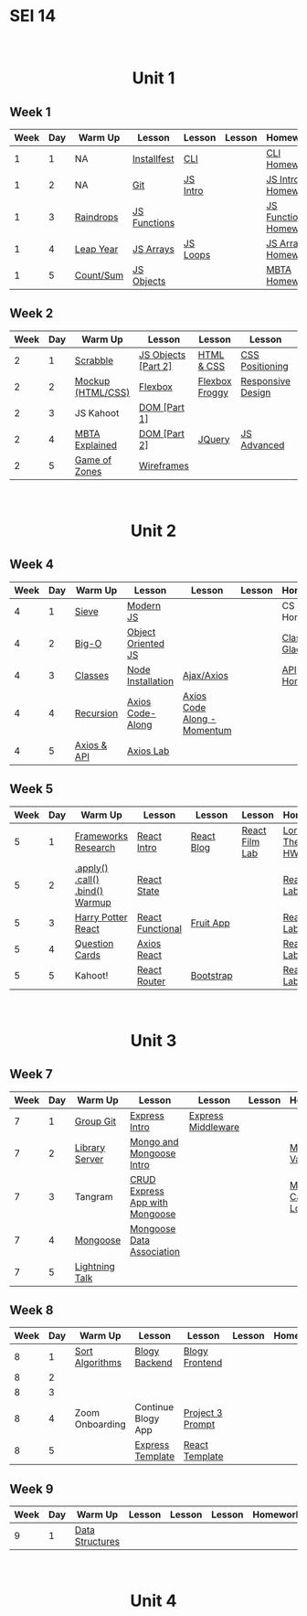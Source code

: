 # SEI 14

<br>
<h1 align="center">Unit 1</h1>

## Week 1

| Week | Day | Warm Up                                                         | Lesson                                                               | Lesson                                                               | Lesson | Homework                                                                  |
| ---- | --- | --------------------------------------------------------------- | -------------------------------------------------------------------- | -------------------------------------------------------------------- | ------ | ------------------------------------------------------------------------- |
| 1    | 1   | NA                                                              | [Installfest](https://github.com/SEI-14/installfest)                 | [CLI](https://github.com/SEI-14/lesson-w01d01-cli)                   |        | [CLI Homework](https://github.com/SEI-14/lesson-w01d01-cli)               |
| 1    | 2   | NA                                                              | [Git](https://github.com/SEI-14/lesson-w01d02-git)                   | [JS Intro](https://github.com/SEI-14/lesson-w01d02-javascript-intro) |        | [JS Intro Homework](https://github.com/SEI-14/hw-w01d02-javascript-intro) |
| 1    | 3   | [Raindrops](https://github.com/SEI-14/warmup-w01-d03-raindrops) | [JS Functions](https://github.com/SEI-14/lesson-w01d03-js-functions) |                                                                      |        | [JS Function Homework](https://github.com/SEI-14/hw-w01d03-js-functions)  |
| 1    | 4   | [Leap Year](https://github.com/SEI-14/warmup-w01-d04-leapyear)  | [JS Arrays](https://github.com/SEI-14/lesson-w01d04-js-arrays)       | [JS Loops](https://github.com/SEI-14/lesson-w01-d04-js-loops)        |        | [JS Arrays Homework](https://github.com/SEI-14/hw-w01d04-js-arrays)       |
| 1    | 5   | [Count/Sum](https://github.com/SEI-14/warmup-w01d05-arrays)     | [JS Objects](https://github.com/SEI-14/lesson-w01d05-js-objects)     |                                                                      |        | [MBTA Homework](https://github.com/SEI-14/hw-w01d05-js-mbta)              |

## Week 2

| Week | Day | Warm Up                                                                   | Lesson                                                                    | Lesson                                                         | Lesson                                                                         | Homework                                                          |
| ---- | --- | ------------------------------------------------------------------------- | ------------------------------------------------------------------------- | -------------------------------------------------------------- | ------------------------------------------------------------------------------ | ----------------------------------------------------------------- |
| 2    | 1   | [Scrabble](https://github.com/SEI-14/warmup-w02d01-scrabble)              | [JS Objects [Part 2]](https://github.com/SEI-14/lesson-w01d05-js-objects) | [HTML & CSS](https://github.com/SEI-14/lesson-w02d01-html-css) | [CSS Positioning](https://github.com/SEI-14/lesson-w02d01-css-position)        | [Portfolio Website](https://github.com/SEI-14/hw-w02d01-website)  |
| 2    | 2   | [Mockup (HTML/CSS)](https://github.com/SEI-14/warmup-w02d020HTML-and-CSS) | [Flexbox](https://github.com/SEI-14/lesson-w02d02-flexbox)                | [Flexbox Froggy](https://flexboxfroggy.com/)                   | [Responsive Design](https://github.com/SEI-14/lesson-w02d02-responsive-design) | [HTML/CSS Homework](https://github.com/SEI-14/hw-w02d02-html-css) |
| 2    | 3   | JS Kahoot                                                                 | [DOM [Part 1]](https://github.com/SEI-14/lesson-w02d03-dom)               |                                                                |                                                                                | [DOM Homework](https://github.com/SEI-14/hw-w02d03-dom)           |
| 2    | 4   | [MBTA Explained](https://github.com/SEI-14/warmup-w02d04-MBTA)            | [DOM [Part 2]](https://github.com/SEI-14/lesson-w02d03-dom)               | [JQuery](https://github.com/SEI-14/lesson-w02d04-jquery)       | [JS Advanced](https://github.com/SEI-14/lesson-w02d04-js-advanced)             | [JQuery Homework](https://github.com/SEI-14/hw-w02d04-jquery)     |
| 2    | 5   | [Game of Zones](https://github.com/SEI-14/warmup-w02d05-game-of-zones)    | [Wireframes](https://github.com/SEI-14/lesson-w02d05-wireframes)          |                                                                |                                                                                |

<br>
<h1 align="center">Unit 2</h1>

## Week 4

| Week | Day | Warm Up                                                                                 | Lesson                                                                       | Lesson                                                                                  | Lesson | Homework                                                              |
| ---- | --- | --------------------------------------------------------------------------------------- | ---------------------------------------------------------------------------- | --------------------------------------------------------------------------------------- | ------ | --------------------------------------------------------------------- |
| 4    | 1   | [Sieve](https://github.com/SEI-14/warmup-w04d01-sieve)                                  | [Modern JS](https://github.com/SEI-14/lesson-w04d01-modern-js)               |                                                                                         |        | CS Homework                                                           |
| 4    | 2   | [Big-O](https://github.com/SEI-14/warmup-w04d02-Big-O)                                  | [Object Oriented JS](https://github.com/SEI-14/lesson-w04d02-oojs)           |                                                                                         |        | [Classes Gladiator](https://github.com/SEI-14/hw-w04d02-js-gladiator) |
| 4    | 3   | [Classes](https://github.com/SEI-14/warmup-w04d03-classes)                              | [Node Installation](https://github.com/SEI-14/lesson-w04d03-node)            | [Ajax/Axios](https://github.com/SEI-14/lesson-w04d03-ajax-axios)                        |        | [API Homework](https://github.com/SEI-14/hw-w04d03-api)               |
| 4    | 4   | [Recursion](https://github.com/SEI-14/warmup-w04d04-recursion/blob/master/recursion.js) | [Axios Code-Along](https://github.com/SEI-14/lesson-w04d04-axios-code-along) | [Axios Code Along - Momentum](https://github.com/SEI-14/lesson-w04d04-axios-code-along) |
| 4    | 5   | [Axios & API](https://github.com/SEI-14/warmup-w04d05-axios-and-api)                    | [Axios Lab](https://github.com/SEI-14/lab-w04d05-axios-lab)                  |

## Week 5

| Week | Day | Warm Up                                                                                             | Lesson                                                                       | Lesson                                                         | Lesson                                                     | Homework                                                                                                     |
| ---- | --- | --------------------------------------------------------------------------------------------------- | ---------------------------------------------------------------------------- | -------------------------------------------------------------- | ---------------------------------------------------------- | ------------------------------------------------------------------------------------------------------------ |
| 5    | 1   | [Frameworks Research](https://github.com/SEI-14/warmup-w05d01-frameworks-research)                  | [React Intro](https://github.com/SEI-14/lesson-w05d01-react-intro)           | [React Blog](https://github.com/SEI-14/blog)                   | [React Film Lab](https://github.com/SEI-14/react-film-lab) | [Lord of The Rings HW](https://github.com/SEI-14/lesson-w05d01-react-intro/blob/master/11-lotr-codealong.md) |
| 5    | 2   | [.apply() .call() .bind() Warmup](https://github.com/SEI-14/warmup-w05d02-research-apply-call-bind) | [React State](https://github.com/SEI-14/lesson-w05d02-react-state)           |                                                                |                                                            | [React Film Lab Part 1](https://github.com/SEI-14/react-film-lab)                                            |
| 5    | 3   | [Harry Potter React](https://github.com/SEI-14/warmup-w05d03-react-components)                      | [React Functional](https://github.com/SEI-14/lesson-w05d03-react-functional) | [Fruit App](https://github.com/SEI-14/fruit-app)               |                                                            | [React Film Lab Part 2](https://github.com/SEI-14/react-film-lab)                                            |
| 5    | 4   | [Question Cards](https://github.com/SEI-14/warmup-w05d04-react-cards)                               | [Axios React](https://github.com/SEI-14/lesson-w05d04-axios-react)           |                                                                |                                                            | [React Film Lab Part 3](https://github.com/SEI-14/react-film-lab)                                            |
| 5    | 5   | Kahoot!                                                                                             | [React Router](https://github.com/SEI-14/lesson-w05d05-react-router-lesson)  | [Bootstrap](https://github.com/SEI-14/lesson-w05d05-Bootstrap) |                                                            | [React Film Lab Part 4](https://github.com/SEI-14/react-film-lab)                                            |

<br>
<h1 align="center">Unit 3</h1>

## Week 7

| Week | Day | Warm Up                                                                  | Lesson                                                                                          | Lesson                                                                             | Lesson | Homework                                                                                         |
| ---- | --- | ------------------------------------------------------------------------ | ----------------------------------------------------------------------------------------------- | ---------------------------------------------------------------------------------- | ------ | ------------------------------------------------------------------------------------------------ |
| 7    | 1   | [Group Git](https://github.com/SEI-14/lesson-w07d01-group-git)           | [Express Intro](https://github.com/SEI-14/lesson-w07d01-express#intro-to-express-1)             | [Express Middleware](https://github.com/SEI-14/lesson-w07d01-express#middleware-1) |        |                                                                                                  |
| 7    | 2   | [Library Server](https://github.com/SEI-14/warmup-w07d02-library-server) | [Mongo and Mongoose Intro](https://github.com/SEI-14/lesson-w07d02-mongo-mongoose-intro)        |                                                                                    |        | [Mongoose Vampires](https://github.com/SEI-14/hw-w07d02-mongo-mongoose-intro)                    |
| 7    | 3   | Tangram                                                                  | [CRUD Express App with Mongoose](https://github.com/SEI-14/lesson-w07d03-crud-mongoose-express) |                                                                                    |        | [Mongoose Captain's Log](https://github.com/SEI-14/hw-w07d03-crud-mongoose-express-captains-log) |
| 7    | 4   | [Mongoose](https://github.com/SEI-14/warmup-w07d04-mongoose)             | [Mongoose Data Association](https://github.com/SEI-14/lesson-w07d04-mongoose-associations)      |                                                                                    |        |                                                                                                  |
| 7    | 5   | [Lightning Talk](https://github.com/SEI-14/lightning-talk-prompt)        |                                                                                                 |                                                                                    |        |                                                                                                  |

## Week 8

| Week | Day | Warm Up                                                                      | Lesson                                                             | Lesson                                                         | Lesson | Homework |
| ---- | --- | ---------------------------------------------------------------------------- | ------------------------------------------------------------------ | -------------------------------------------------------------- | ------ | -------- |
| 8    | 1   | [Sort Algorithms](https://github.com/SEI-14/warmup-w08-d01-sort-algortithms) | [Blogy Backend](https://github.com/SEI-14/blogy)                   | [Blogy Frontend](https://github.com/SEI-14/blogy-frontend)     |        |          |
| 8    | 2   |                                                                              |                                                                    |                                                                |        |          |
| 8    | 3   |                                                                              |                                                                    |                                                                |        |          |
| 8    | 4   | Zoom Onboarding                                                              | Continue Blogy App                                                 | [Project 3 Prompt](https://github.com/SEI-14/project-3-prompt) |        |          |
| 8    | 5   |                                                                              | [Express Template](https://github.com/SEI-14/express-api-template) | [React Template](https://github.com/SEI-14/react-template)     |        |          |

## Week 9

| Week | Day | Warm Up                                                                    | Lesson | Lesson | Lesson | Homework |
| ---- | --- | -------------------------------------------------------------------------- | ------ | ------ | ------ | -------- |
| 9    | 1   | [Data Structures](https://github.com/SEI-14/warmup-w09d01-data-structures) |        |        |        |          |

<br>
<h1 align="center">Unit 4</h1>

